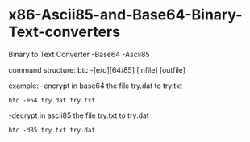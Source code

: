 # x86-Ascii85-and-Base64-Binary-Text-converters

Binary to Text Converter
-Base64
-Ascii85

command structure:
btc -[e/d][64/85] [infile] [outfile]

example:
-encrypt in base64 the file try.dat to try.txt

	btc -e64 try.dat try.txt
	
-decrypt in ascii85 the file try.txt to try.dat

	btc -d85 try.txt try.dat
